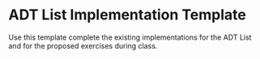 # ADT List Implementation Template

Use this template complete the existing implementations for the ADT List and for the proposed exercises during class.
